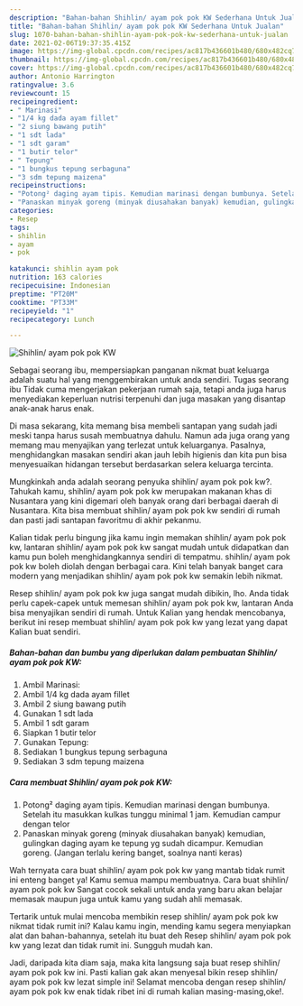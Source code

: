 ```yaml
---
description: "Bahan-bahan Shihlin/ ayam pok pok KW Sederhana Untuk Jualan"
title: "Bahan-bahan Shihlin/ ayam pok pok KW Sederhana Untuk Jualan"
slug: 1070-bahan-bahan-shihlin-ayam-pok-pok-kw-sederhana-untuk-jualan
date: 2021-02-06T19:37:35.415Z
image: https://img-global.cpcdn.com/recipes/ac817b436601b480/680x482cq70/shihlin-ayam-pok-pok-kw-foto-resep-utama.jpg
thumbnail: https://img-global.cpcdn.com/recipes/ac817b436601b480/680x482cq70/shihlin-ayam-pok-pok-kw-foto-resep-utama.jpg
cover: https://img-global.cpcdn.com/recipes/ac817b436601b480/680x482cq70/shihlin-ayam-pok-pok-kw-foto-resep-utama.jpg
author: Antonio Harrington
ratingvalue: 3.6
reviewcount: 15
recipeingredient:
- " Marinasi"
- "1/4 kg dada ayam fillet"
- "2 siung bawang putih"
- "1 sdt lada"
- "1 sdt garam"
- "1 butir telor"
- " Tepung"
- "1 bungkus tepung serbaguna"
- "3 sdm tepung maizena"
recipeinstructions:
- "Potong² daging ayam tipis. Kemudian marinasi dengan bumbunya. Setelah itu masukkan kulkas tunggu minimal 1 jam. Kemudian campur dengan telor"
- "Panaskan minyak goreng (minyak diusahakan banyak) kemudian, gulingkan daging ayam ke tepung yg sudah dicampur. Kemudian goreng. (Jangan terlalu kering banget, soalnya nanti keras)"
categories:
- Resep
tags:
- shihlin
- ayam
- pok

katakunci: shihlin ayam pok 
nutrition: 163 calories
recipecuisine: Indonesian
preptime: "PT20M"
cooktime: "PT33M"
recipeyield: "1"
recipecategory: Lunch

---
```



![Shihlin/ ayam pok pok KW](https://img-global.cpcdn.com/recipes/ac817b436601b480/680x482cq70/shihlin-ayam-pok-pok-kw-foto-resep-utama.jpg)

Sebagai seorang ibu, mempersiapkan panganan nikmat buat keluarga adalah suatu hal yang menggembirakan untuk anda sendiri. Tugas seorang ibu Tidak cuma mengerjakan pekerjaan rumah saja, tetapi anda juga harus menyediakan keperluan nutrisi terpenuhi dan juga masakan yang disantap anak-anak harus enak.

Di masa  sekarang, kita memang bisa membeli santapan yang sudah jadi meski tanpa harus susah membuatnya dahulu. Namun ada juga orang yang memang mau menyajikan yang terlezat untuk keluarganya. Pasalnya, menghidangkan masakan sendiri akan jauh lebih higienis dan kita pun bisa menyesuaikan hidangan tersebut berdasarkan selera keluarga tercinta. 



Mungkinkah anda adalah seorang penyuka shihlin/ ayam pok pok kw?. Tahukah kamu, shihlin/ ayam pok pok kw merupakan makanan khas di Nusantara yang kini digemari oleh banyak orang dari berbagai daerah di Nusantara. Kita bisa membuat shihlin/ ayam pok pok kw sendiri di rumah dan pasti jadi santapan favoritmu di akhir pekanmu.

Kalian tidak perlu bingung jika kamu ingin memakan shihlin/ ayam pok pok kw, lantaran shihlin/ ayam pok pok kw sangat mudah untuk didapatkan dan kamu pun boleh menghidangkannya sendiri di tempatmu. shihlin/ ayam pok pok kw boleh diolah dengan berbagai cara. Kini telah banyak banget cara modern yang menjadikan shihlin/ ayam pok pok kw semakin lebih nikmat.

Resep shihlin/ ayam pok pok kw juga sangat mudah dibikin, lho. Anda tidak perlu capek-capek untuk memesan shihlin/ ayam pok pok kw, lantaran Anda bisa menyajikan sendiri di rumah. Untuk Kalian yang hendak mencobanya, berikut ini resep membuat shihlin/ ayam pok pok kw yang lezat yang dapat Kalian buat sendiri.

<!--inarticleads1-->

##### Bahan-bahan dan bumbu yang diperlukan dalam pembuatan Shihlin/ ayam pok pok KW:

1. Ambil  Marinasi:
1. Ambil 1/4 kg dada ayam fillet
1. Ambil 2 siung bawang putih
1. Gunakan 1 sdt lada
1. Ambil 1 sdt garam
1. Siapkan 1 butir telor
1. Gunakan  Tepung:
1. Sediakan 1 bungkus tepung serbaguna
1. Sediakan 3 sdm tepung maizena




<!--inarticleads2-->

##### Cara membuat Shihlin/ ayam pok pok KW:

1. Potong² daging ayam tipis. Kemudian marinasi dengan bumbunya. Setelah itu masukkan kulkas tunggu minimal 1 jam. Kemudian campur dengan telor
1. Panaskan minyak goreng (minyak diusahakan banyak) kemudian, gulingkan daging ayam ke tepung yg sudah dicampur. Kemudian goreng. (Jangan terlalu kering banget, soalnya nanti keras)




Wah ternyata cara buat shihlin/ ayam pok pok kw yang mantab tidak rumit ini enteng banget ya! Kamu semua mampu membuatnya. Cara buat shihlin/ ayam pok pok kw Sangat cocok sekali untuk anda yang baru akan belajar memasak maupun juga untuk kamu yang sudah ahli memasak.

Tertarik untuk mulai mencoba membikin resep shihlin/ ayam pok pok kw nikmat tidak rumit ini? Kalau kamu ingin, mending kamu segera menyiapkan alat dan bahan-bahannya, setelah itu buat deh Resep shihlin/ ayam pok pok kw yang lezat dan tidak rumit ini. Sungguh mudah kan. 

Jadi, daripada kita diam saja, maka kita langsung saja buat resep shihlin/ ayam pok pok kw ini. Pasti kalian gak akan menyesal bikin resep shihlin/ ayam pok pok kw lezat simple ini! Selamat mencoba dengan resep shihlin/ ayam pok pok kw enak tidak ribet ini di rumah kalian masing-masing,oke!.

